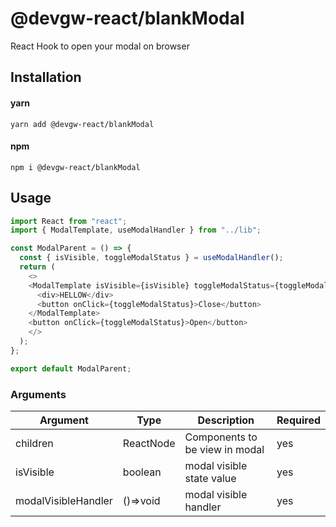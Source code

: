 # @devgw-react/blankModal

React Hook to open your modal on browser

## Installation

#### yarn

`yarn add @devgw-react/blankModal`

#### npm

`npm i @devgw-react/blankModal`

## Usage

```js
import React from "react";
import { ModalTemplate, useModalHandler } from "../lib";

const ModalParent = () => {
  const { isVisible, toggleModalStatus } = useModalHandler();
  return (
    <>
    <ModalTemplate isVisible={isVisible} toggleModalStatus={toggleModalStatus}>
      <div>HELLOW</div>
      <button onClick={toggleModalStatus}>Close</button>
    </ModalTemplate>
    <button onClick={toggleModalStatus}>Open</button>
    </>
  );
};

export default ModalParent;
```

### Arguments

| Argument            | Type      | Description                    | Required |
| ------------------- | --------- | ------------------------------ | -------- |
| children            | ReactNode | Components to be view in modal | yes      |
| isVisible           | boolean   | modal visible state value      | yes      |
| modalVisibleHandler | ()=>void  | modal visible handler          | yes      |
